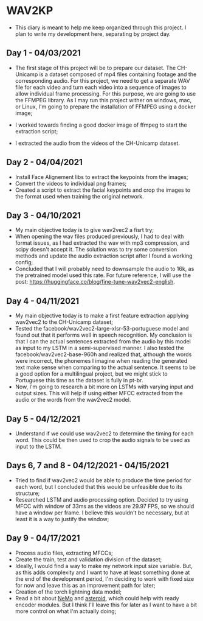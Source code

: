 # WAV2KP

- This diary is meant to help me keep organized through this project. I plan to write my development here, separating by project day.

## Day 1 - 04/03/2021

- The first stage of this project will be to prepare our dataset. The CH-Unicamp is a dataset composed of mp4 files containing footage and the corresponding audio. For this project, we need to get a separate WAV file for each video and turn each video into a sequence of images to allow individual frame processing. For this purpose, we are going to use the FFMPEG library. As I may run this project wither on windows, mac, or Linux, I'm going to prepare the installation of FFMPEG using a docker image;

- I worked towards finding a good docker image of ffmpeg to start the extraction script;
- I extracted the audio from the videos of the CH-Unicamp dataset.

## Day 2 - 04/04/2021

- Install Face Alignement libs to extract the keypoints from the images;
- Convert the videos to individual png frames;
- Created a script to extract the facial keypoints and crop the images to the format used when training the original network.

## Day 3 - 04/10/2021

- My main objective today is to give wav2vec2 a fisrt try;
- When opening the wav files produced previously, I had to deal with format issues, as I had extracted the wav with mp3 compression, and scipy doesn't accept it. The solution was to try some conversion methods and update the audio extraction script after I found a working config;
- Concluded that I will probably need to downsample the audio to 16k, as the pretrained model used this rate. For future reference, I will use the post: https://huggingface.co/blog/fine-tune-wav2vec2-english.

## Day 4 - 04/11/2021

- My main objective today is to make a first feature extraction applying wav2vec2 to the CH-Unicamp dataset;
- Tested the facebook/wav2vec2-large-xlsr-53-portuguese model and found out that it performs well in speech recognition. My conclusion is that I can the actual sentences extracted from the audio by this model as input to my LSTM  in a semi-supervised manner. I also tested the facebook/wav2vec2-base-960h and realized that, although the words were incorrect, the phonemes I imagine when reading the generated text make sense when comparing to the actual sentence. It seems to be a good option for a multilingual project, but we might stick to Portuguese this time as the dataset is fully in pt-br.
- Now, I'm going to research a bit more on LSTMs with varying input and output sizes. This will help if using either MFCC extracted from the audio or the words from the wav2vec2 model.

## Day 5 - 04/12/2021

- Understand if we could use wav2vec2 to determine the timing for each word. This could be then used to crop the audio signals to be used as input to the LSTM.

## Days 6, 7 and 8 - 04/12/2021 - 04/15/2021

- Tried to find if wav2vec2 would be able to produce the time period for each word, but I concluded that this would be unfeasible due to its structure;
- Researched LSTM and audio processing option. Decided to try using MFCC with window of 33ms as the videos are 29.97 FPS, so we should have a window per frame. I believe this wouldn't be necessary, but at least it is a way to justify the window;

## Day 9 - 04/17/2021

- Process audio files, extracting MFCCs;
- Create the train, test and validation division of the dataset;
- Ideally, I would find a way to make my network input size variable. But, as this adds complexity and I want to have at least something done at the end of the development period, I'm deciding to work with fixed size for now and leave this as an improvement path for later;
- Creation of the torch lightning data model;
- Read a bit about [NeMo](https://github.com/NVIDIA/NeMo) and [asteroid](https://asteroid-team.github.io/), which could help with ready encoder modules. But I think I'll leave this for later as I want to have a bit more control on what I'm actually doing; 
